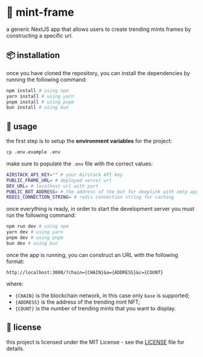 # 🌳 mint-frame

a generic NextJS app that allows users to create trending mints frames by constructing a specific url.

## 📦 installation

once you have cloned the repository, you can install the dependencies by running the following command:

```bash
npm install # using npm
yarn install # using yarn
pnpm install # using pnpm
bun install # using bun
```

## 🚀 usage

the first step is to setup the **environment variables** for the project:

```bash
cp .env.example .env
```

make sure to populate the `.env` file with the correct values:

```bash
AIRSTACK_API_KEY="" # your Airstack API key
PUBLIC_FRAME_URL= # deployed vercel url
DEV_URL= # localhost url with port
PUBLIC_BOT_ADDRESS= # the address of the bot for deeplink with xmtp apps
REDIS_CONNECTION_STRING= # redis connection string for caching
```

once everything is ready, in order to start the development server you must run the following command:

```bash
npm run dev # using npm
yarn dev # using yarn
pnpm dev # using pnpm
bun dev # using bun
```

once the app is running, you can construct an URL with the following format:

```
http://localhost:3000/?chain={CHAIN}&a={ADDRESS}&c={COUNT}
```

where:

- `{CHAIN}` is the blockchain network, in this case only `base` is supported;
- `{ADDRESS}` is the address of the trending mint NFT;
- `{COUNT}` is the number of trending mints that you want to display.

## 📜 license

this project is licensed under the MIT License - see the [LICENSE](LICENSE) file for details.

